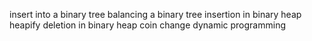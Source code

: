 insert into a binary tree
balancing a binary tree
insertion in binary heap
heapify
deletion in binary heap
coin change dynamic programming